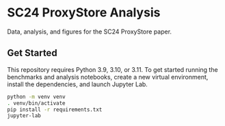 # SC24 ProxyStore Analysis

Data, analysis, and figures for the SC24 ProxyStore paper.

## Get Started

This repository requires Python 3.9, 3.10, or 3.11. To get started running
the benchmarks and analysis notebooks, create a new virtual environment,
install the dependencies, and launch Jupyter Lab.

```bash
python -m venv venv
. venv/bin/activate
pip install -r requirements.txt
jupyter-lab
```
